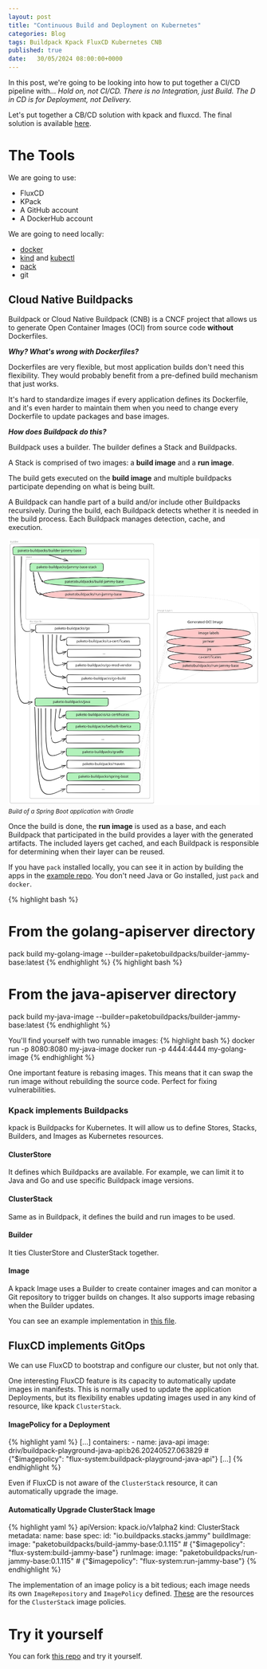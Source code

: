```yaml
---
layout: post
title: "Continuous Build and Deployment on Kubernetes"
categories: Blog
tags: Buildpack Kpack FluxCD Kubernetes CNB
published: true
date:	30/05/2024 08:00:00+0000
---
```


In this post, we're going to be looking into how to put together a CI/CD pipeline with...
*Hold on, not CI/CD. There is no Integration, just Build. The D in CD is for Deployment, not Delivery.*

Let's put together a CB/CD solution with kpack and fluxcd.
The final solution is available [here](https://github.com/driv/flux-image-updates).

# The Tools
We are going to use:
- FluxCD
- KPack
- A GitHub account
- A DockerHub account

We are going to need locally:
- [docker](https://docs.docker.com/engine/install/)
- [kind](https://kind.sigs.k8s.io/docs/user/quick-start/#installing-with-a-package-manager) and [kubectl](https://kubernetes.io/docs/tasks/tools/#kubectl)
- [pack](https://buildpacks.io/docs/for-platform-operators/how-to/integrate-ci/pack/#pack-cli)
- git

## Cloud Native Buildpacks
Buildpack or Cloud Native Buildpack (CNB) is a CNCF project that allows us to generate Open Container Images (OCI) from source code **without** Dockerfiles.

***Why? What's wrong with Dockerfiles?***

Dockerfiles are very flexible, but most application builds don't need this flexibility. They would probably benefit from a pre-defined build mechanism that just works.

It's hard to standardize images if every application defines its Dockerfile, and it's even harder to maintain them when you need to change every Dockerfile to update packages and base images.

***How does Buildpack do this?***

Buildpack uses a builder. The builder defines a Stack and Buildpacks.

A Stack is comprised of two images: a **build image** and a **run image**.

The build gets executed on the **build image** and multiple buildpacks participate depending on what is being built.

A Buildpack can handle part of a build and/or include other Buildpacks recursively. During the build, each Buildpack detects whether it is needed in the build process. Each Buildpack manages detection, cache, and execution.

![Buildpacks build of a Spring Boot application using Gradle](/public/posts_assets/build-deploy-with-kpack-fluxcd/buildpack-java-build.svg)
<small>*Build of a Spring Boot application with Gradle*</small>

Once the build is done, the **run image** is used as a base, and each Buildpack that participated in the build provides a layer with the generated artifacts. The included layers get cached, and each Buildpack is responsible for determining when their layer can be reused.

If you have `pack` installed locally, you can see it in action by building the apps in the [example repo](https://github.com/driv/flux-image-updates). You don't need Java or Go installed, just `pack` and `docker`.

{% highlight bash %}
# From the golang-apiserver directory
pack build my-golang-image --builder=paketobuildpacks/builder-jammy-base:latest
{% endhighlight %}
{% highlight bash %}
# From the java-apiserver directory
pack build my-java-image --builder=paketobuildpacks/builder-jammy-base:latest
{% endhighlight %}

You'll find yourself with two runnable images:
{% highlight bash %}
docker run -p 8080:8080 my-java-image
docker run -p 4444:4444 my-golang-image
{% endhighlight %}

One important feature is rebasing images. This means that it can swap the run image without rebuilding the source code. Perfect for fixing vulnerabilities.

### Kpack implements Buildpacks

kpack is Buildpacks for Kubernetes. It will allow us to define Stores, Stacks, Builders, and Images as Kubernetes resources.

#### ClusterStore
It defines which Buildpacks are available. For example, we can limit it to Java and Go and use specific Buildpack image versions.

#### ClusterStack
Same as in Buildpack, it defines the build and run images to be used.

#### Builder
It ties ClusterStore and ClusterStack together.

#### Image
A kpack Image uses a Builder to create container images and can monitor a Git repository to trigger builds on changes. It also supports image rebasing when the Builder updates.

You can see an example implementation in [this file](https://github.com/driv/flux-image-updates/blob/main/clusters/my-cluster/kpack/builder.yaml).

## FluxCD implements GitOps
We can use FluxCD to bootstrap and configure our cluster, but not only that.

One interesting FluxCD feature is its capacity to automatically update images in manifests. This is normally used to update the application Deployments, but its flexibility enables updating images used in any kind of resource, like kpack `ClusterStack`.

#### ImagePolicy for a Deployment

{% highlight yaml %}
[...]
    containers:
    - name: java-api
      image: driv/buildpack-playground-java-api:b26.20240527.063829 # {"$imagepolicy": "flux-system:buildpack-playground-java-api"}
[...]
{% endhighlight %}

Even if FluxCD is not aware of the `ClusterStack` resource, it can automatically upgrade the image.

#### Automatically Upgrade ClusterStack Image

{% highlight yaml %}
apiVersion: kpack.io/v1alpha2
kind: ClusterStack
metadata:
  name: base
spec:
  id: "io.buildpacks.stacks.jammy"
  buildImage:
    image: "paketobuildpacks/build-jammy-base:0.1.115" # {"$imagepolicy": "flux-system:build-jammy-base"}
  runImage:
    image: "paketobuildpacks/run-jammy-base:0.1.115" # {"$imagepolicy": "flux-system:run-jammy-base"}
{% endhighlight %}

The implementation of an image policy is a bit tedious; each image needs its own `ImageRepository` and `ImagePolicy` defined. [These](https://github.com/driv/flux-image-updates/blob/main/clusters/my-cluster/kpack/builder.yaml#L47) are the resources for the `ClusterStack` image policies.

# Try it yourself

You can fork [this repo](https://github.com/driv/flux-image-updates) and try it yourself.
